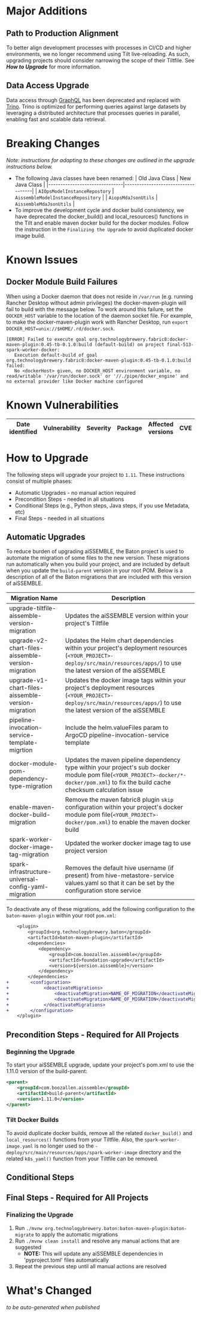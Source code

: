 # Major Additions

## Path to Production Alignment
To better align development processes with processes in CI/CD and higher environments, we no longer recommend using Tilt live-reloading.  As such, upgrading projects should consider narrowing the scope of their Tiltfile. See _**How to Upgrade**_ for more information.

## Data Access Upgrade
Data access through [GraphQL](https://graphql.org/) has been deprecated and replaced with [Trino](https://trino.io/). Trino is optimized for performing queries against large datasets by leveraging a distributed architecture that processes queries in parallel, enabling fast and scalable data retrieval.

# Breaking Changes
_Note: instructions for adapting to these changes are outlined in the upgrade instructions below._

 - The following Java classes have been renamed:
   | Old Java Class                | New Java Class                     |
   |-------------------------------|------------------------------------|
   | `AIOpsModelInstanceRepostory` | `AissembleModelInstanceRepository` |
   | `AiopsMdaJsonUtils`           | `AissembleMdaJsonUtils`            |
 - To improve the development cycle and docker build consistency, we have deprecated the docker_build() and local_resources() functions in the Tilt and enable maven docker build for the docker modules. Follow the instruction in the `Finalizing the Upgrade` to avoid duplicated docker image build.


# Known Issues

## Docker Module Build Failures
When using a Docker daemon that does not reside in `/var/run` (e.g. running Rancher Desktop without admin privileges) the docker-maven-plugin will fail to build with the message below. To work around this failure, set the `DOCKER_HOST` variable to the location of the daemon socket file. For example, to make the docker-maven-plugin work with Rancher Desktop, run `export DOCKER_HOST=unix://$HOME/.rd/docker.sock`.

```shell
[ERROR] Failed to execute goal org.technologybrewery.fabric8:docker-maven-plugin:0.45-tb-0.1.0:build (default-build) on project final-513-spark-worker-docker:
   Execution default-build of goal org.technologybrewery.fabric8:docker-maven-plugin:0.45-tb-0.1.0:build failed: 
   No <dockerHost> given, no DOCKER_HOST environment variable, no read/writable '/var/run/docker.sock' or '//./pipe/docker_engine' and no external provider like Docker machine configured
```

# Known Vulnerabilities

| Date<br/>identified | Vulnerability | Severity | Package | Affected <br/>versions | CVE | Fixed <br/>in |
|---------------------|---------------|----------|---------|------------------------|-----|---------------|


# How to Upgrade

The following steps will upgrade your project to `1.11`. These instructions consist of multiple phases:
- Automatic Upgrades - no manual action required
- Precondition Steps - needed in all situations
- Conditional Steps (e.g., Python steps, Java steps, if you use Metadata, etc)
- Final Steps - needed in all situations

## Automatic Upgrades
To reduce burden of upgrading aiSSEMBLE, the Baton project is used to automate the migration of some files to the new version.  These migrations run automatically when you build your project, and are included by default when you update the `build-parent` version in your root POM.  Below is a description of all of the Baton migrations that are included with this version of aiSSEMBLE.

| Migration Name                                       | Description                                                                                                                                                                             |
|------------------------------------------------------|-----------------------------------------------------------------------------------------------------------------------------------------------------------------------------------------|
| upgrade-tiltfile-aissemble-version-migration         | Updates the aiSSEMBLE version within your project's Tiltfile                                                                                                                            |
| upgrade-v2-chart-files-aissemble-version-migration   | Updates the Helm chart dependencies within your project's deployment resources (`<YOUR_PROJECT>-deploy/src/main/resources/apps/`) to use the latest version of the aiSSEMBLE            |
| upgrade-v1-chart-files-aissemble-version-migration   | Updates the docker image tags within your project's deployment resources (`<YOUR_PROJECT>-deploy/src/main/resources/apps/`) to use the latest version of the aiSSEMBLE                  |
| pipeline-invocation-service-template-migrtion        | Include the helm.valueFiles param to ArgoCD pipeline-invocation-service template                                                                                                        |                                                                                                                                                      
| docker-module-pom-dependency-type-migration          | Updates the maven pipeline dependency type within your project's sub docker module pom file(`<YOUR_PROJECT>-docker/*-docker/pom.xml`) to fix the build cache checksum calculation issue |
| enable-maven-docker-build-migration                  | Remove the maven fabric8 plugin `skip` configuration within your project's docker module pom file(`<YOUR_PROJECT>-docker/pom.xml`) to enable the maven docker build                     |
| spark-worker-docker-image-tag-migration              | Updated the worker docker image tag to use project version                                                                                                                              |
| spark-infrastructure-universal-config-yaml-migration | Removes the default hive username (if present) from hive-metastore-service values.yaml so that it can be set by the configuration store service                                         |

To deactivate any of these migrations, add the following configuration to the `baton-maven-plugin` within your root `pom.xml`:

```diff
    <plugin>
        <groupId>org.technologybrewery.baton</groupId>
        <artifactId>baton-maven-plugin</artifactId>
        <dependencies>
            <dependency>
                <groupId>com.boozallen.aissemble</groupId>
                <artifactId>foundation-upgrade</artifactId>
                <version>${version.aissemble}</version>
            </dependency>
        </dependencies>
+        <configuration>
+             <deactivateMigrations>
+                 <deactivateMigration>NAME_OF_MIGRATION</deactivateMigration>
+                 <deactivateMigration>NAME_OF_MIGRATION</deactivateMigration>
+             </deactivateMigrations>
+        </configuration>
    </plugin>
```

## Precondition Steps - Required for All Projects

### Beginning the Upgrade
To start your aiSSEMBLE upgrade, update your project's pom.xml to use the 1.11.0 version of the build-parent:
```xml
<parent>
    <groupId>com.boozallen.aissemble</groupId>
    <artifactId>build-parent</artifactId>
    <version>1.11.0</version>
</parent>
```

### Tilt Docker Builds
To avoid duplicate docker builds, remove all the related `docker_build()` and `local_resources()` functions from your Tiltfile. Also, the `spark-worker-image.yaml` is no longer used so the `-deploy/src/main/resources/apps/spark-worker-image` directory and the related `k8s_yaml()` function from your Tiltfile can be removed.

## Conditional Steps

## Final Steps - Required for All Projects
### Finalizing the Upgrade
1. Run `./mvnw org.technologybrewery.baton:baton-maven-plugin:baton-migrate` to apply the automatic migrations
2. Run `./mvnw clean install` and resolve any manual actions that are suggested
    - **NOTE:** This will update any aiSSEMBLE dependencies in 'pyproject.toml' files automatically
3. Repeat the previous step until all manual actions are resolved

# What's Changed
_to be auto-generated when published_

